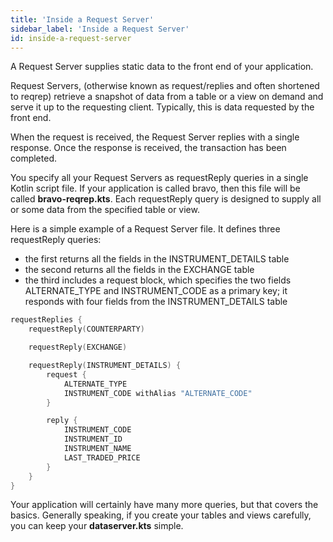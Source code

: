```yaml
---
title: 'Inside a Request Server'
sidebar_label: 'Inside a Request Server'
id: inside-a-request-server
---
```



A Request Server supplies static data to the front end of your application.

Request Servers, (otherwise known as request/replies and often shortened to reqrep) retrieve a snapshot of data from a table or a view on demand and serve it up to the requesting client. Typically, this is data requested by the front end.

When the request is received, the Request Server replies with a single response. Once the response is received, the transaction has been completed.

You specify all your Request Servers as requestReply queries in a single Kotlin script file. If your application is called bravo, then this file will be called **bravo-reqrep.kts**. Each requestReply query is designed to supply all or some data from the specified table or view.


Here is a simple example of a Request Server file. It defines three requestReply queries:

- the first returns all the fields in the INSTRUMENT_DETAILS table
- the second returns all the fields in the EXCHANGE table
- the third includes a  request block, which specifies the two fields ALTERNATE_TYPE and INSTRUMENT_CODE as a primary key; it responds with four fields from the INSTRUMENT_DETAILS table

```kotlin
requestReplies {
    requestReply(COUNTERPARTY)

    requestReply(EXCHANGE)

    requestReply(INSTRUMENT_DETAILS) {
        request {
            ALTERNATE_TYPE
            INSTRUMENT_CODE withAlias "ALTERNATE_CODE"
        }

        reply {
            INSTRUMENT_CODE
            INSTRUMENT_ID
            INSTRUMENT_NAME
            LAST_TRADED_PRICE
        }
    }
}
```
Your application will certainly have many more queries, but that covers the basics. Generally speaking, if you create your tables and views carefully, you can keep your **dataserver.kts** simple.




